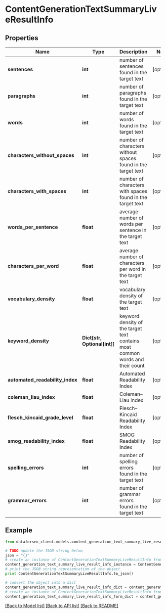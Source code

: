 # ContentGenerationTextSummaryLiveResultInfo


## Properties

Name | Type | Description | Notes
------------ | ------------- | ------------- | -------------
**sentences** | **int** | number of sentences found in the target text | [optional] 
**paragraphs** | **int** | number of paragraphs found in the target text | [optional] 
**words** | **int** | number of words found in the target text | [optional] 
**characters_without_spaces** | **int** | number of characters without spaces found in the target text | [optional] 
**characters_with_spaces** | **int** | number of characters with spaces found in the target text | [optional] 
**words_per_sentence** | **float** | average number of words per sentence in the target text | [optional] 
**characters_per_word** | **float** | average number of characters per word in the target text | [optional] 
**vocabulary_density** | **float** | vocabulary density of the target text | [optional] 
**keyword_density** | **Dict[str, Optional[int]]** | keyword density of the target text contains most common words and their count | [optional] 
**automated_readability_index** | **float** | Automated Readability Index | [optional] 
**coleman_liau_index** | **float** | Coleman–Liau Index | [optional] 
**flesch_kincaid_grade_level** | **float** | Flesch–Kincaid Readability Index | [optional] 
**smog_readability_index** | **float** | SMOG Readability Index | [optional] 
**spelling_errors** | **int** | number of spelling errors found in the target text | [optional] 
**grammar_errors** | **int** | number of grammar errors found in the target text | [optional] 

## Example

```python
from dataforseo_client.models.content_generation_text_summary_live_result_info import ContentGenerationTextSummaryLiveResultInfo

# TODO update the JSON string below
json = "{}"
# create an instance of ContentGenerationTextSummaryLiveResultInfo from a JSON string
content_generation_text_summary_live_result_info_instance = ContentGenerationTextSummaryLiveResultInfo.from_json(json)
# print the JSON string representation of the object
print ContentGenerationTextSummaryLiveResultInfo.to_json()

# convert the object into a dict
content_generation_text_summary_live_result_info_dict = content_generation_text_summary_live_result_info_instance.to_dict()
# create an instance of ContentGenerationTextSummaryLiveResultInfo from a dict
content_generation_text_summary_live_result_info_form_dict = content_generation_text_summary_live_result_info.from_dict(content_generation_text_summary_live_result_info_dict)
```
[[Back to Model list]](../README.md#documentation-for-models) [[Back to API list]](../README.md#documentation-for-api-endpoints) [[Back to README]](../README.md)


